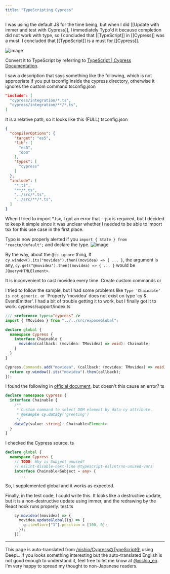 ```yaml
---
title: "TypeScripting Cypress"
---
```


I was using the default JS for the time being, but when I did [[Update with immer and test with Cypress]], I immediately Typo'd it because completion did not work with type, so I concluded that [[TypeScript]] in [[Cypress]] was a must. I concluded that [[TypeScript]] is a must for [[Cypress]].

![image](https://gyazo.com/aa50d968a68da1936e93ddd738262053/thumb/1000)

Convert it to TypeScript by referring to [TypeScript | Cypress Documentation](https://docs.cypress.io/guides/tooling/typescript-support#Install-TypeScript).

I saw a description that says something like the following, which is not appropriate if you put tsconfig inside the cypress directory, otherwise it ignores the custom command
tsconfig.json

```json
"include": [
  "cypress/integration/*.ts",
  "cypress/integration/**/*.ts",
]
```

It is a relative path, so it looks like this (FULL)
tsconfig.json

```json
{
  "compilerOptions": {
    "target": "es5",
    "lib": [
      "es5",
      "dom"
    ],
    "types": [
      "cypress"
    ]
  },
  "include": [
    "*.ts",
    "**/*.ts",
    "../src/*.ts",
    "../src/**/*.ts",
  ]
}
```


When I tried to import *.tsx, I got an error that --jsx is required, but I decided to keep it simple since it was unclear whether I needed to be able to import tsx for this use case in the first place.

Typo is now properly alerted if you `import { State } from "reactn/default";` and declare the type.
![image](https://gyazo.com/cbbf38921672d36603034a047fa6e03c/thumb/1000)

By the way, about the `@ts-ignore` thing,
If `cy.window().its("movidea").then((movidea) => { ... }`, the argument is any,
`cy.get("@movidea").then((movidea) => { ... }` would be `JQuery<HTMLElement>`.

It is inconvenient to cast movidea every time.
Create custom commands or

I tried to follow the sample, but I had some problems like `Type 'Chainable' is not generic.` or `Property 'movidea' does not exist on type 'cy & EventEmitter'. I had a bit of trouble getting it to work, but I finally got it to work.
cypress/support/index.ts

```typescript
/// <reference types="cypress" />
import { TMovidea } from "../../src/exposeGlobal";

declare global {
  namespace Cypress {
    interface Chainable {
      movidea(callback: (movidea: TMovidea) => void): Chainable;
    }
  }
}

Cypress.Commands.add("movidea", (callback: (movidea: TMovidea) => void) => {
  return cy.window().its("movidea").then(callback);
});
```


I found the following in [official document](https://docs.cypress.io/guides/tooling/typescript-support#Types-for-custom-commands), but doesn't this cause an error?
ts

```typescript
declare namespace Cypress {
  interface Chainable {
    /**
     * Custom command to select DOM element by data-cy attribute.
     * @example cy.dataCy('greeting')
     */
    dataCy(value: string): Chainable<Element>
  }
}
```

I checked the Cypress source.
ts

```typescript
declare global {
  namespace Cypress {
    // TODO: Why is Subject unused?
    // eslint-disable-next-line @typescript-eslint/no-unused-vars
    interface Chainable<Subject = any> {
      ...
```

So, I supplemented global and it works as expected.

Finally, in the test code, I could write this. It looks like a destructive update, but it is a non-destructive update using immer, and the redrawing by the React hook runs properly.
test.ts

```typescript
    cy.movidea((movidea) => {
      movidea.updateGlobal((g) => {
        g.itemStore["1"].position = [100, 0];
      });
    });
```


---
This page is auto-translated from [/nishio/CypressのTypeScript化](https://scrapbox.io/nishio/CypressのTypeScript化) using DeepL. If you looks something interesting but the auto-translated English is not good enough to understand it, feel free to let me know at [@nishio_en](https://twitter.com/nishio_en). I'm very happy to spread my thought to non-Japanese readers.